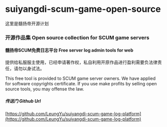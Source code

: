 # suiyangdi-scum-game-open-source
这里是髓扬帝开源计划

### 开源作品集 Open source collection for SCUM game servers
#### 髓扬帝SCUM免费日志平台 Free server log admin tools for web
提供给私服服主使用，已经申请著作权，私自利用开原作品进行盈利需要负法律责任，请勿以身试法。

This free tool is provided to SCUM game server owners. We have applied for software copyrights certificate. If you use make profits by selling open source tools, you may offense the law.

##### 传送门 Github Url
[https://github.com/LeungYu/suiyangdi-scum-game-log-platform](https://github.com/LeungYu/suiyangdi-scum-game-log-platform)
